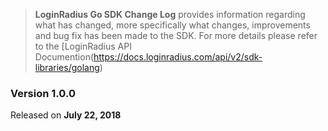 > **LoginRadius Go SDK Change Log** provides information regarding what has changed, more specifically what changes, improvements and bug fix has been made to the SDK. For more details please refer to the [LoginRadius API Documention(https://docs.loginradius.com/api/v2/sdk-libraries/golang)


### Version 1.0.0
Released on **July 22,  2018**
